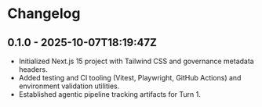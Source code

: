 # Changelog

## 0.1.0 - 2025-10-07T18:19:47Z
- Initialized Next.js 15 project with Tailwind CSS and governance metadata headers.
- Added testing and CI tooling (Vitest, Playwright, GitHub Actions) and environment validation utilities.
- Established agentic pipeline tracking artifacts for Turn 1.
